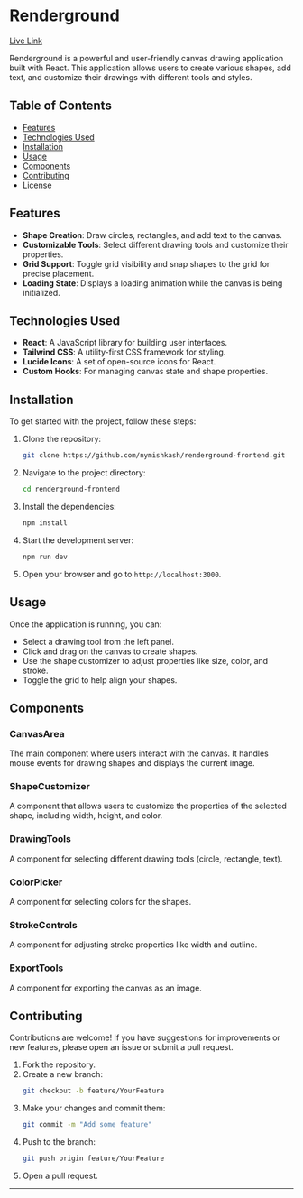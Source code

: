 # Renderground

[Live Link](https://renderground.netlify.app)

Renderground is a powerful and user-friendly canvas drawing application built with React. This application allows users to create various shapes, add text, and customize their drawings with different tools and styles.

## Table of Contents

- [Features](#features)
- [Technologies Used](#technologies-used)
- [Installation](#installation)
- [Usage](#usage)
- [Components](#components)
- [Contributing](#contributing)
- [License](#license)

## Features

- **Shape Creation**: Draw circles, rectangles, and add text to the canvas.
- **Customizable Tools**: Select different drawing tools and customize their properties.
- **Grid Support**: Toggle grid visibility and snap shapes to the grid for precise placement.
- **Loading State**: Displays a loading animation while the canvas is being initialized.

## Technologies Used

- **React**: A JavaScript library for building user interfaces.
- **Tailwind CSS**: A utility-first CSS framework for styling.
- **Lucide Icons**: A set of open-source icons for React.
- **Custom Hooks**: For managing canvas state and shape properties.

## Installation

To get started with the project, follow these steps:

1. Clone the repository:
   ```bash
   git clone https://github.com/nymishkash/renderground-frontend.git
   ```

2. Navigate to the project directory:
   ```bash
   cd renderground-frontend
   ```

3. Install the dependencies:
   ```bash
   npm install
   ```

4. Start the development server:
   ```bash
   npm run dev
   ```

5. Open your browser and go to `http://localhost:3000`.

## Usage

Once the application is running, you can:

- Select a drawing tool from the left panel.
- Click and drag on the canvas to create shapes.
- Use the shape customizer to adjust properties like size, color, and stroke.
- Toggle the grid to help align your shapes.

## Components

### CanvasArea

The main component where users interact with the canvas. It handles mouse events for drawing shapes and displays the current image.

### ShapeCustomizer

A component that allows users to customize the properties of the selected shape, including width, height, and color.

### DrawingTools

A component for selecting different drawing tools (circle, rectangle, text).

### ColorPicker

A component for selecting colors for the shapes.

### StrokeControls

A component for adjusting stroke properties like width and outline.

### ExportTools

A component for exporting the canvas as an image.

## Contributing

Contributions are welcome! If you have suggestions for improvements or new features, please open an issue or submit a pull request.

1. Fork the repository.
2. Create a new branch:
   ```bash
   git checkout -b feature/YourFeature
   ```
3. Make your changes and commit them:
   ```bash
   git commit -m "Add some feature"
   ```
4. Push to the branch:
   ```bash
   git push origin feature/YourFeature
   ```
5. Open a pull request.


---
